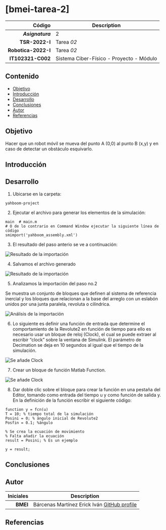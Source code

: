 # [bmei-tarea-2] 


| Código | Description |
| ------:| ----------- |
| ***Asignatura*** | 2 | 
| **TSR-2022-I** | Tarea *02* |
| **Robotica-2022-I**  | Tarea *02* |
| **IT102321-C002** | Sistema Ciber-Físico - Proyecto - Módulo |

## Contenido

- [Objetivo](#objetivo)
- [Introducción](#introduccion)
- [Desarrollo](#desarrollo)
- [Conclusiones](#conclusiones)
- [Autor](#autor)
- [Referencias](#referencias)

## Objetivo

Hacer que un robot móvil se mueva del punto A (0,0) al punto B (x,y) y en caso de detectar un obstáculo esquivarlo.

## Introducción

## Desarrollo

1. Ubicarse en la carpeta: 
``` shell
yahboom-project
```

2. Ejecutar el archivo para generar los elementos de la simulación:
``` shell
main  # main.m
# O de lo contrario en Command Window ejecutar la siguiente línea de código
smimport('yahboom_assembly.xml')
```
3. El resultado del paso anterio se ve a continuación:

![Resultado de la importación](https://media.discordapp.net/attachments/891388181361082421/908774882182058064/unknown.png?width=660&height=499)

4. Salvamos el archivo generado

![Resultado de la importación](https://media.discordapp.net/attachments/891388181361082421/908777852940476466/Imagen1.png?width=575&height=499)

5. Analizamos la importación del paso no.2 

Se muestra un conjunto de bloques que definen al sistema de referencia inercial y los bloques que relacionan a la base del arreglo con un eslabón unidos por una junta paralela, revoluta o cilíndrica.

![Análisis de la importación](https://media.discordapp.net/attachments/891388181361082421/908784590632661042/Imagen2.png?width=582&height=499)

6. Lo siguiente es definir una función de entrada que determine el comportamiento de la Revolute2 en función de tiempo para ello es necesario usar un bloque de reloj (Clock), el cual se puede extraer al escribir “clock” sobre la ventana de Simulink. El parámetro de Decimation se deja en 10 segundos al igual que el tiempo de la simulación.

![Se añade Clock](https://media.discordapp.net/attachments/891388181361082421/908785295900704788/unknown.png?width=959&height=498)


7. Crear un bloque de función Matlab Function.

![Se añade Clock](https://media.discordapp.net/attachments/891388181361082421/908786174146007040/unknown.png)

8. Dar doble clic sobre el bloque para crear la función en una pestaña del Editor, tomando como entrada del tiempo u y como función de salida y. En la definición de la función escribir el siguiente código:

``` shell
function y = fcn(u)
T = 10; % tiempo total de la simulación
Posini = 0; % ángulo inicial de Revolute2
Posfin = 0.1; %ángulo

% Se crea la ecuación de movimiento
% Falta añadir la ecuación
result = Posini; % Es un ejemplo

y = result;

```

## Conclusiones


## Autor

| Iniciales  | Description |
| ----------:| ----------- |
| **BMEI** | Bárcenas Martínez Erick Iván [GitHub profile](https://github.com/erickbarcenas) |

## Referencias
